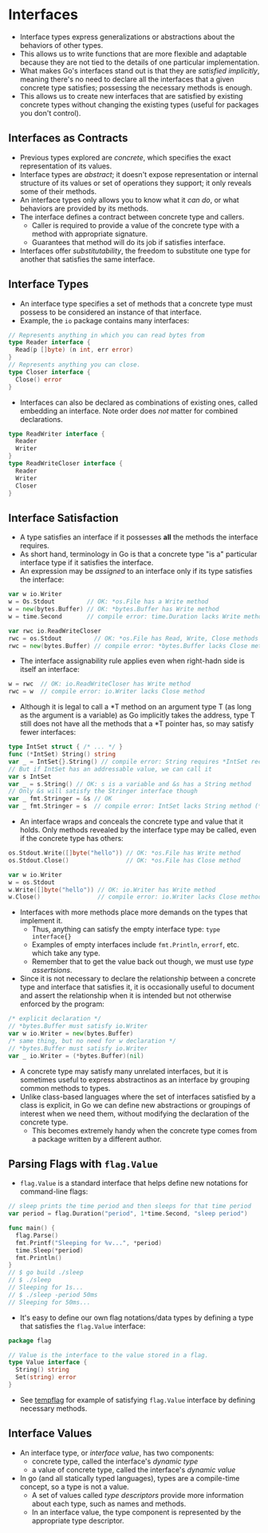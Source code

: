 # Interfaces

- Interface types express generalizations or abstractions about the behaviors of other types.
- This allows us to write functions that are more flexible and adaptable because they are not tied to the details of one particular implementation.
- What makes Go's interfaces stand out is that they are _satisfied implicitly_, meaning there's no need to declare all the interfaces that a given concrete type satisfies; possessing the necessary methods is enough.
- This allows us to create new interfaces that are satisfied by existing concrete types without changing the existing types (useful for packages you don't control).

## Interfaces as Contracts

- Previous types explored are _concrete_, which specifies the exact representation of its values.
- Interface types are _abstract_; it doesn't expose representation or internal structure of its values or set of operations they support; it only reveals some of their methods.
- An interface types only allows you to know what it _can do_, or what behaviors are provided by its methods.
- The interface defines a contract between concrete type and callers.
  - Caller is required to provide a value of the concrete type with a method with appropriate signature.
  - Guarantees that method will do its job if satisfies interface.
- Interfaces offer _substitutability_, the freedom to substitute one type for another that satisfies the same interface.

## Interface Types

- An interface type specifies a set of methods that a concrete type must possess to be considered an instance of that interface.
- Example, the `io` package contains many interfaces:
```go
// Represents anything in which you can read bytes from
type Reader interface {
  Read(p []byte) (n int, err error)
}
// Represents anything you can close.
type Closer interface {
  Close() error
}
```
- Interfaces can also be declared as combinations of existing ones, called embedding an interface. Note order does _not_ matter for combined declarations.
```go
type ReadWriter interface {
  Reader
  Writer
}
type ReadWriteCloser interface {
  Reader
  Writer
  Closer
}
```

## Interface Satisfaction

- A type satisfies an interface if it possesses **all** the methods the interface requires.
- As short hand, terminology in Go is that a concrete type "is a" particular interface type if it satisfies the interface.
- An expression may be _assigned_ to an interface only if its type satisfies the interface:
```go
var w io.Writer
w = Os.Stdout         // OK: *os.File has a Write method
w = new(bytes.Buffer) // OK: *bytes.Buffer has Write method
w = time.Second       // compile error: time.Duration lacks Write method

var rwc io.ReadWriteCloser
rwc = os.Stdout         // OK: *os.File has Read, Write, Close methods
rwc = new(bytes.Buffer) // compile error: *bytes.Buffer lacks Close method
```
- The interface assignability rule applies even when right-hadn side is itself an interface:
```go
w = rwc  // OK: io.ReadWriteCloser has Write method
rwc = w  // compile error: io.Writer lacks Close method
```
- Although it is legal to call a *T method on an argument type T (as long as the argument is a variable) as Go implicitly takes the address, type T still does not have all the methods that a *T pointer has, so may satisfy fewer interfaces:
```go
type IntSet struct { /* ... */ }
func (*IntSet) String() string
var _ = IntSet{}.String() // compile error: String requires *IntSet receiver
// But if IntSet has an addressable value, we can call it
var s IntSet
var _ = s.String() // OK: s is a variable and &s has a String method
// Only &s will satisfy the Stringer interface though
var _ fmt.Stringer = &s // OK
var _ fmt.Stringer = s  // compile error: IntSet lacks String method (*IntSet) does
```
- An interface wraps and conceals the concrete type and value that it holds. Only methods revealed by the interface type may be called, even if the concrete type has others:
```go
os.Stdout.Write([]byte("hello")) // OK: *os.File has Write method
os.Stdout.Close()                // OK: *os.File has Close method

var w io.Writer
w = os.Stdout
w.Write([]byte("hello")) // OK: io.Writer has Write method
w.Close()                // compile error: io.Writer lacks Close method
```
- Interfaces with more methods place more demands on the types that implement it.
  - Thus, anything can satisfy the empty interface type: `type interface{}`
  - Examples of empty interfaces include `fmt.Println`, `errorf`, etc. which take any type.
  - Remember that to get the value back out though, we must use _type assertsions_.
- Since it is not necessary to declare the relationship between a concrete type and interface that satisfies it, it is occasionally useful to document and assert the relationship when it is intended but not otherwise enforced by the program:
```go
/* explicit declaration */
// *bytes.Buffer must satisfy io.Writer
var w io.Writer = new(bytes.Buffer)
/* same thing, but no need for w declaration */
// *bytes.Buffer must satisfy io.Writer
var _ io.Writer = (*bytes.Buffer)(nil)
```
- A concrete type may satisfy many unrelated interfaces, but it is sometimes useful to express abstractinos as an interface by grouping common methods to types.
- Unlike class-based languages where the set of interfaces satisfied by a class is explicit, in Go we can define new abstractions or groupings of interest when we need them, without modifying the declaration of the concrete type.
  - This becomes extremely handy when the concrete type comes from a package written by a different author.

## Parsing Flags with `flag.Value`

- `flag.Value` is a standard interface that helps define new notations for command-line flags:
```go
// sleep prints the time period and then sleeps for that time period
var period = flag.Duration("period", 1*time.Second, "sleep period")

func main() {
  flag.Parse()
  fmt.Printf("Sleeping for %v...", *period)
  time.Sleep(*period)
  fmt.Println()
}
// $ go build ./sleep
// $ ./sleep
// Sleeping for 1s...
// $ ./sleep -period 50ms
// Sleeping for 50ms...
```
- It's easy to define our own flag notations/data types by defining a type that satisfies the `flag.Value` interface:
```go
package flag

// Value is the interface to the value stored in a flag.
type Value interface {
  String() string
  Set(string) error
}
```
- See [tempflag](./tempflag) for example of satisfying `flag.Value` interface by defining necessary methods.

## Interface Values

- An interface type, or _interface value_, has two components:
  - concrete type, called the interface's _dynamic type_
  - a value of concrete type, called the interface's _dynamic value_
- In go (and all statically typed languages), types are a compile-time concept, so a type is not a value.
  - A set of values called _type descriptors_ provide more information about each type, such as names and methods.
  - In an interface value, the type component is represented by the appropriate type descriptor.


